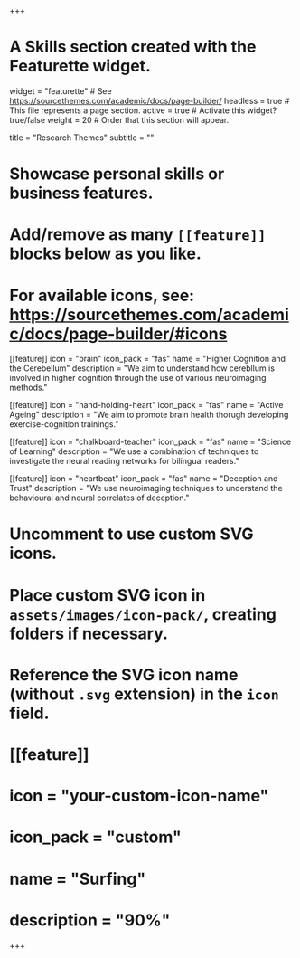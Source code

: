 +++
# A Skills section created with the Featurette widget.
widget = "featurette"  # See https://sourcethemes.com/academic/docs/page-builder/
headless = true  # This file represents a page section.
active = true  # Activate this widget? true/false
weight = 20  # Order that this section will appear.

title = "Research Themes"
subtitle = ""

# Showcase personal skills or business features.
# 
# Add/remove as many `[[feature]]` blocks below as you like.
# 
# For available icons, see: https://sourcethemes.com/academic/docs/page-builder/#icons

[[feature]]
  icon = "brain"
  icon_pack = "fas"
  name = "Higher Cognition and the Cerebellum"
  description = "We aim to understand how cerebllum is involved in higher cognition through the use of various neuroimaging methods."
  
[[feature]]
  icon = "hand-holding-heart"
  icon_pack = "fas"
  name = "Active Ageing"
  description = "We aim to promote brain health thorugh developing exercise-cognition trainings."  
  
[[feature]]
  icon = "chalkboard-teacher"
  icon_pack = "fas"
  name = "Science of Learning"
  description = "We use a combination of techniques to investigate the neural reading networks for bilingual readers."

[[feature]]
  icon = "heartbeat"
  icon_pack = "fas"
  name = "Deception and Trust"
  description = "We use neuroimaging techniques to understand the behavioural and neural correlates of deception."


# Uncomment to use custom SVG icons.
# Place custom SVG icon in `assets/images/icon-pack/`, creating folders if necessary.
# Reference the SVG icon name (without `.svg` extension) in the `icon` field.
# [[feature]]
#  icon = "your-custom-icon-name"
#  icon_pack = "custom"
#  name = "Surfing"
#  description = "90%"

+++
